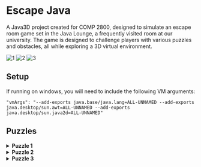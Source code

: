 # Escape Java

A Java3D project created for COMP 2800, designed to simulate an escape room game set in the Java Lounge, a frequently visited room at our university. The game is designed to challenge players with various puzzles and obstacles, all while exploring a 3D virtual environment.

![1](https://user-images.githubusercontent.com/60056206/230909088-842a9aff-5b80-4c8d-a2f8-231808816bde.png)
![2](https://user-images.githubusercontent.com/60056206/230909100-7a0a7fe3-ade1-48ab-b412-00b528d5f9a4.png)
![3](https://user-images.githubusercontent.com/60056206/230909105-18b6873c-9136-425b-8722-bcb3a4af6d39.png)

## Setup

If running on windows, you will need to include the following VM arguments:

```
"vmArgs": "--add-exports java.base/java.lang=ALL-UNNAMED --add-exports java.desktop/sun.awt=ALL-UNNAMED --add-exports java.desktop/sun.java2d=ALL-UNNAMED"
```

## Puzzles

<details>
  <summary><strong>Puzzle 1</strong></summary>
  <h3>Passcode Puzzle</h3>

![1](https://user-images.githubusercontent.com/60056206/231665268-5faa87a2-f3fc-40f4-ad31-570d4e0f9da7.png)
![2](https://user-images.githubusercontent.com/60056206/231665287-3d4722ed-4593-489e-b4cc-a679a626d581.png)

</details>

<details>
  <summary><strong>Puzzle 2</strong></summary>
  <h3>Chairs Rotation Puzzle</h3>
   
![1](https://user-images.githubusercontent.com/60056206/231665350-3ddef9b7-afe1-40eb-a8af-80a01a524bfd.png)
![2](https://user-images.githubusercontent.com/60056206/231665376-39c4a6db-8476-48d3-b86c-083a30a4a30c.png)
![3](https://user-images.githubusercontent.com/60056206/231665397-9ad6c5e2-44e8-482f-9c46-378f910a20dc.png)
![4](https://user-images.githubusercontent.com/60056206/231665423-0e6dc535-3fc5-4db3-8729-9afac4c6d7f6.png)

</details>

<details>
  <summary><strong>Puzzle 3</strong></summary>
    <h3>Safe Puzzle</h3>
     
![1](https://user-images.githubusercontent.com/60056206/231665480-235084ad-ec37-4f5f-8059-fe9219684342.png)
![2](https://user-images.githubusercontent.com/60056206/231665510-95b36b56-93a8-4fcd-a44a-6bdd9df72e71.png)
![3](https://user-images.githubusercontent.com/60056206/231665522-db93f0c2-32eb-4b15-b86d-5ea551673d2c.png)
![4](https://user-images.githubusercontent.com/60056206/231665536-5b6090cc-a21e-4cd8-9a2f-c92fe03a0b27.png)
</details>
